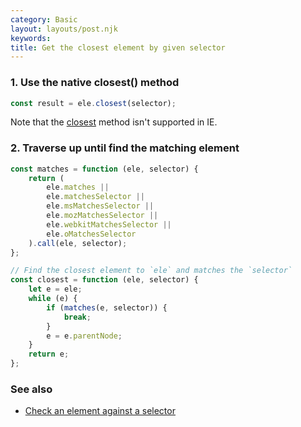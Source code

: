```yaml
---
category: Basic
layout: layouts/post.njk
keywords:
title: Get the closest element by given selector
---
```


### 1. Use the native closest() method

```js
const result = ele.closest(selector);
```

Note that the [closest](https://developer.mozilla.org/en-US/docs/Web/API/Element/closest) method isn't supported in IE.

### 2. Traverse up until find the matching element

```js
const matches = function (ele, selector) {
    return (
        ele.matches ||
        ele.matchesSelector ||
        ele.msMatchesSelector ||
        ele.mozMatchesSelector ||
        ele.webkitMatchesSelector ||
        ele.oMatchesSelector
    ).call(ele, selector);
};

// Find the closest element to `ele` and matches the `selector`
const closest = function (ele, selector) {
    let e = ele;
    while (e) {
        if (matches(e, selector)) {
            break;
        }
        e = e.parentNode;
    }
    return e;
};
```

### See also

-   [Check an element against a selector](/check-an-element-against-a-selector)
